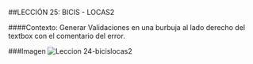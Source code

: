 ##LECCIÓN 25: BICIS - LOCAS2

####Contexto: Generar Validaciones en una burbuja al lado derecho del textbox con el comentario del error.

###Imagen
![Leccion 24-bicislocas2](http://i64.tinypic.com/wjj4zl.png)
